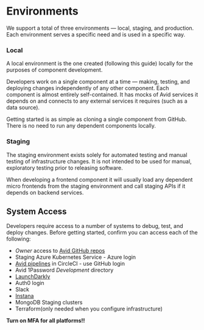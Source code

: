 # Environments

We support a total of three environments — local, staging, and production. Each environment serves a specific need and is used in a specific way.

### Local

A local environment is the one created (following this guide) locally for the purposes of component development.

Developers work on a single component at a time — making, testing, and deploying changes independently of any other component. Each component is almost entirely self-contained. It has mocks of Avid services it depends on and connects to any external services it requires (such as a data source).

Getting started is as simple as cloning a single component from GitHub. There is no need to run any dependent components locally.

### Staging

The staging environment exists solely for automated testing and manual testing of infrastructure changes. It is not intended to be used for manual, exploratory testing prior to releasing software.

When developing a frontend component it will usually load any dependent micro frontends from the staging environment and call staging APIs if it depends on backend services.

## System Access

Developers require access to a number of systems to debug, test, and deploy changes. Before getting started, confirm you can access each of the following:

* _Owner_ access to [Avid GitHub repos](https://github.com/avidaml)
* Staging Azure Kubernetes Service - Azure login
* [Avid pipelines](https://app.circleci.com/pipelines/github/avidaml) in CircleCI - use GitHub login
* Avid 1Password _Development_ directory
* [LaunchDarkly](https://app.launchdarkly.com)
* Auth0 login
* Slack
* [Instana](https://lavender-luna0zpavv.instana.io)
* MongoDB Staging clusters
* Terraform(only needed when you configure infrastructure)

**Turn on MFA for all platforms!!**
